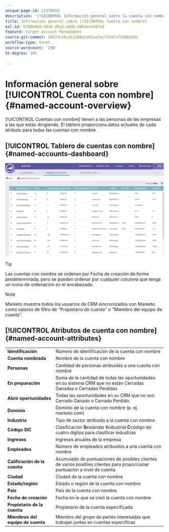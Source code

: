 ```yaml
---
unique-page-id: 11378809
description: '[!UICONTROL Información general sobre la cuenta con nombre] - Documentos de Marketo - Documentación del producto'
title: Información general sobre [!UICONTROL Cuenta con nombre]
exl-id: 6708bdd8-d0ab-49a2-a04b-4064ee5407ed
feature: Target Account Management
source-git-commit: 26573c20c411208e5a01aa7ec73a97e7208b35d5
workflow-type: tm+mt
source-wordcount: '238'
ht-degree: 10%

---
```


# Información general sobre [!UICONTROL Cuenta con nombre] {#named-account-overview}

[!UICONTROL Cuentas con nombre] tienen a las personas de las empresas a las que estás dirigiendo. El tablero proporciona datos actuales de cada atributo para todas las cuentas con nombre.

## [!UICONTROL Tablero de cuentas con nombre] {#named-accounts-dashboard}

![](assets/one.png)

>[!TIP]
>
>Las cuentas con nombre se ordenan por Fecha de creación de forma predeterminada, pero se pueden ordenar por cualquier columna que tenga un icono de ordenación en el encabezado.

>[!NOTE]
>
>Marketo muestra todos los usuarios de CRM sincronizados con Marketo como valores de filtro de &quot;Propietario de cuenta&quot; o &quot;Miembro del equipo de cuenta&quot;.

## [!UICONTROL Atributos de cuenta con nombre] {#named-account-attributes}

<table>
 <tbody>
  <tr>
   <td><strong><span class="uicontrol">Identificación</span></strong></td>
   <td>Número de identificación de la cuenta con nombre</td>
  </tr>
  <tr>
   <td><strong><span class="uicontrol">Cuenta nombrada</span></strong></td>
   <td>Nombre de la cuenta con nombre</td>
  </tr>
  <tr>
   <td><strong><span class="uicontrol">Personas</span></strong></td>
   <td>Cantidad de personas atribuidas a una cuenta con nombre</td>
  </tr>
  <tr>
   <td><strong><span class="uicontrol">En preparación</span></strong></td>
   <td>Suma de la cantidad de todas las oportunidades en su sistema CRM que no están Cerradas Ganadas o Cerradas Perdidas</td>
  </tr>
  <tr>
   <td><strong><span class="uicontrol">Abrir oportunidades</span></strong></td>
   <td>Todas las oportunidades en su CRM que no son Cerrado Ganado o Cerrado Perdido.</td>
  </tr>
  <tr>
   <td><strong><span class="uicontrol">Dominio</span></strong></td>
   <td>Dominio de la cuenta con nombre (p. ej. marketo.com)</td>
  </tr>
  <tr>
   <td><strong><span class="uicontrol">Industria</span></strong></td>
   <td>Tipo de sector atribuido a la cuenta con nombre</td>
  </tr>
  <tr>
   <td><strong><span class="uicontrol">Código SIC</span></strong></td>
   <td><span>Clasificación <strong>S</strong>estándar <strong>I</strong>industrial <strong>C</strong>código de cuatro dígitos para clasificar industrias<br></span></td>
  </tr>
  <tr>
   <td><strong><span class="uicontrol">Ingresos</span></strong></td>
   <td>Ingresos anuales de la empresa</td>
  </tr>
  <tr>
   <td><strong><span class="uicontrol">Empleados</span></strong></td>
   <td>Número de empleados atribuidos a una cuenta con nombre</td>
  </tr>
  <tr>
   <td colspan="1"><strong><span class="uicontrol">Calificación de la cuenta</span></strong></td>
   <td colspan="1">Acumulado de puntuaciones de posibles clientes de varios posibles clientes para proporcionar puntuación a nivel de cuenta</td>
  </tr>
  <tr>
   <td colspan="1"><strong><span class="uicontrol">Ciudad</span></strong></td>
   <td colspan="1">Ciudad de la cuenta con nombre</td>
  </tr>
  <tr>
   <td colspan="1"><strong><span class="uicontrol">Estado/región</span></strong></td>
   <td colspan="1">Estado o región de la cuenta con nombre</td>
  </tr>
  <tr>
   <td colspan="1"><strong><span class="uicontrol">País</span></strong></td>
   <td colspan="1">País de la cuenta con nombre</td>
  </tr>
  <tr>
   <td colspan="1"><strong><span class="uicontrol">Fecha de creación</span></strong></td>
   <td colspan="1">Fecha en la que se creó la cuenta con nombre</td>
  </tr>
  <tr>
   <td colspan="1"><strong><span class="uicontrol">Propietario de la cuenta</span></strong></td>
   <td colspan="1">Propietario de la cuenta especificada</td>
  </tr>
  <tr>
   <td colspan="1"><strong><span class="uicontrol">Miembros del equipo de cuenta</span></strong></td>
   <td colspan="1">Miembro del grupo de partes interesadas que trabajan juntas en cuentas específicas</td>
  </tr>
 </tbody>
</table>

